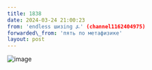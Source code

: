 ```yaml
---
title: 1838
date: 2024-03-24 21:00:23
from: 'endless шизing ⍼' (channel1162404975)
forwarded\_from: 'пять по метафизике'
layout: post
---
```


![image](photos/photo_281@24-03-2024_21-00-23.jpg)


